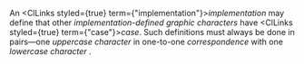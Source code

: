  



An <ClLinks styled={true} term={"implementation"}><i>implementation</i></ClLinks> may define that other *implementation-defined graphic characters* have <ClLinks styled={true} term={"case"}><i>case</i></ClLinks>. Such definitions must always be done in pairs—one *uppercase character* in one-to-one *correspondence* with one *lowercase character* . 



